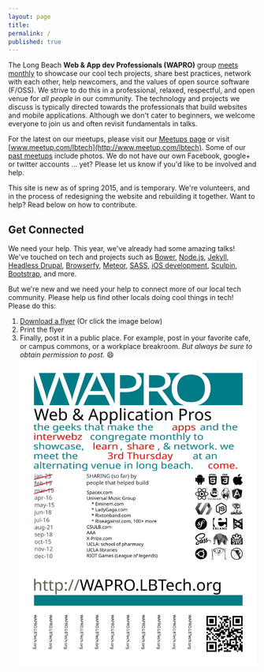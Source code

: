 ```yaml
---
layout: page
title:
permalink: /
published: true
---
```


The Long Beach __Web & App dev Professionals (WAPRO)__ group [meets monthly](http://meetup.com/lbtech) to showcase our cool tech projects, share best practices, network with each other, help newcomers, and the values of open source software (F/OSS).  We strive to do this in a professional, relaxed, respectful, and open venue for _all people_ in our community. The technology and projects we discuss is typically directed towards the professionals that build websites and mobile applications.  Although we don't cater to beginners, we welcome everyone to join us and often revisit fundamentals in talks.

For the latest on our meetups, please visit our [Meetups page](/news/) or visit [www.meetup.com/lbtech](http://www.meetup.com/lbtech). Some of our [past meetups](http://www.meetup.com/lbtech/#past) include photos.  We do not have our own Facebook, google+ or twitter accounts ... yet?  Please let us know if you'd like to be involved and help.

This site is new as of spring 2015, and is temporary. We're volunteers, and in the process of redesigning the website and rebuilding it together.  Want to help?  Read below on how to contribute.


## Get Connected

We need your help. This year, we've already had some amazing talks!  We've touched on tech and projects such as [Bower](http://bower.io), [Node.js](http://nodejs.org), [Jekyll](http://jekyllrb.com), [Headless Drupal](https://github.com/davidhwang/horseman), [Browserfy](http://browserify.org/), [Meteor](https://www.meteor.com/), [SASS](http://sass-lang.com/), [iOS development](), [Sculpin](http://sculpin.io), [Bootstrap](http://getbootstrap.com/), and more.

But we're new and we need your help to connect more of our local tech community.  Please help us find other locals doing cool things in tech! Please do this:

1. [Download a flyer](/images/wapro-promotion-flyer.pdf) (Or click the image below)
2. Print the flyer
3. Finally, post it in a public place.  For example, post in your favorite cafe, or campus commons, or a workplace breakroom.  _But always be sure to obtain permission to post._  😄
[![flyer](/images/wapro-promotion-flyer.svg)](/images/wapro-promotion-flyer.pdf)
